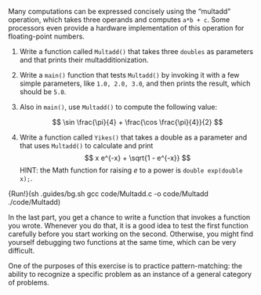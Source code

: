 Many computations can be expressed concisely using the “multadd”
operation, which takes three operands and computes `a*b + c`.  Some
processors even provide a hardware implementation of this operation for
floating-point numbers.

1.  Write a function called `Multadd()` that takes three `doubles` as parameters and that prints their multadditionization.
1.  Write a `main()` function that tests `Multadd()` by invoking it with a few simple parameters, like `1.0, 2.0, 3.0`, and then prints the result, which should be `5.0`.
1.  Also in `main()`, use `Multadd()` to compute the following value: 

    $$ \sin \frac{\pi}{4} + \frac{\cos \frac{\pi}{4}}{2} $$

1.  Write a function called `Yikes()` that takes a double as a parameter and that uses `Multadd()` to calculate and print $$ x e^{-x} + \sqrt{1 - e^{-x}} $$ HINT: the Math function for raising $e$ to a power is `double exp(double x);`. 

{Run!}(sh .guides/bg.sh gcc code/Multadd.c -o code/Multadd ./code/Multadd)

In the last part, you get a chance to write a function that invokes a function you wrote.  Whenever you do that, it is a good idea to test the first function carefully before you start working on the second.  Otherwise, you might find yourself debugging two functions at the same time, which can be very difficult.

One of the purposes of this exercise is to practice pattern-matching: the ability to recognize a specific problem as an instance of a general category of problems.